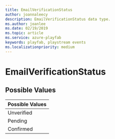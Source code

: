 ```yaml
---
title: EmailVerificationStatus
author: joannaleecy
description: EmailVerificationStatus data type.
ms.author: joanlee
ms.date: 02/19/2019
ms.topic: article
ms.service: azure-playfab
keywords: playfab, playstream events
ms.localizationpriority: medium
---
```


# EmailVerificationStatus

## Possible Values

|Possible Values|
| :--------------------|
|Unverified|
|Pending|
|Confirmed|
